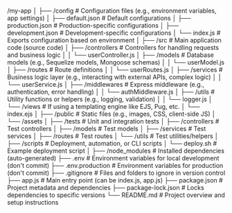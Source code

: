 /my-app
│
├── /config              # Configuration files (e.g., environment variables, app settings)
│   ├── default.json     # Default configurations
│   ├── production.json  # Production-specific configurations
│   ├── development.json # Development-specific configurations
│   └── index.js         # Exports configuration based on environment
│
├── /src                 # Main application code (source code)
│   ├── /controllers     # Controllers for handling requests and business logic
│   │   └── userController.js
│   ├── /models          # Database models (e.g., Sequelize models, Mongoose schemas)
│   │   └── userModel.js
│   ├── /routes          # Route definitions
│   │   └── userRoutes.js
│   ├── /services        # Business logic layer (e.g., interacting with external APIs, complex logic)
│   │   └── userService.js
│   ├── /middlewares     # Express middleware (e.g., authentication, error handling)
│   │   └── authMiddleware.js
│   ├── /utils           # Utility functions or helpers (e.g., logging, validation)
│   │   └── logger.js
│   └── /views           # If using a templating engine like EJS, Pug, etc.
│       └── index.ejs
│
├── /public              # Static files (e.g., images, CSS, client-side JS)
│   └── /assets
│
├── /tests               # Unit and integration tests
│   ├── /controllers     # Test controllers
│   ├── /models          # Test models
│   ├── /services        # Test services
│   ├── /routes          # Test routes
│   └── /utils           # Test utilities/helpers
│
├── /scripts             # Deployment, automation, or CLI scripts
│   └── deploy.sh        # Example deployment script
│
├── /node_modules        # Installed dependencies (auto-generated)
├── .env                 # Environment variables for local development (don't commit)
├── .env.production      # Environment variables for production (don't commit)
├── .gitignore           # Files and folders to ignore in version control
├── app.js               # Main entry point (can be index.js, app.js)
├── package.json         # Project metadata and dependencies
├── package-lock.json    # Locks dependencies to specific versions
└── README.md            # Project overview and setup instructions
